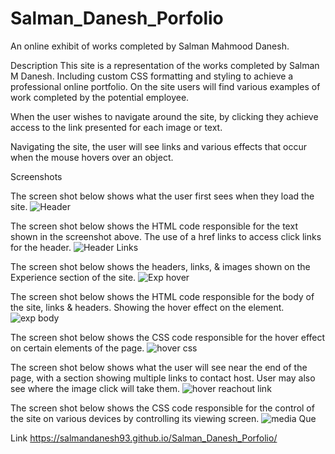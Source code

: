 # Salman_Danesh_Porfolio
An online exhibit of works completed by Salman Mahmood Danesh.

Description
This site is a representation of the works completed by Salman M Danesh. Including custom CSS formatting and styling to achieve a professional online portfolio. 
On the site users will find various examples of work completed by the potential employee. 

When the user wishes to navigate around the site, by clicking they achieve access to the link presented for each image or text.

Navigating the site, the user will see links and various effects that occur when the mouse hovers over an object.

Screenshots

The screen shot below shows what the user first sees when they load the site.
![Header](https://user-images.githubusercontent.com/107973681/179663209-2b824ac5-c974-4574-b561-c2706ea958c2.png)

The screen shot below shows the HTML code responsible for the text shown in the screenshot above. The use of a href links to access click links for the header.
![Header Links](https://user-images.githubusercontent.com/107973681/179663228-4c91ca31-16c1-4d49-9f81-9fa5a1e4d713.png)

The screen shot below shows the headers, links, & images shown on the Experience section of the site.
![Exp hover](https://user-images.githubusercontent.com/107973681/179663619-fd49fce0-9b76-4924-8091-5a0e4eca9eff.png)

The screen shot below shows the HTML code responsible for the body of the site, links & headers. Showing the hover effect on the element.
![exp body](https://user-images.githubusercontent.com/107973681/179663833-7f3e8205-fc1b-4aaf-8073-ff6da9871520.png)

The screen shot below shows the CSS code responsible for the hover effect on certain elements of the page.
![hover css](https://user-images.githubusercontent.com/107973681/179664505-31264471-603e-47df-a7da-b93d8b2901cf.png)

The screen shot below shows what the user will see near the end of the page, with a section showing multiple links to contact host. User may also see where the image click will take them.
![hover reachout link](https://user-images.githubusercontent.com/107973681/179664592-8a9745f0-9004-49e5-860c-2c86d6bb78f1.png)

The screen shot below shows the CSS code responsible for the control of the site on various devices by controlling its viewing screen.
![media Que](https://user-images.githubusercontent.com/107973681/179664705-ef50f859-ed47-4218-8053-7c9326862855.png)

Link
https://salmandanesh93.github.io/Salman_Danesh_Porfolio/
